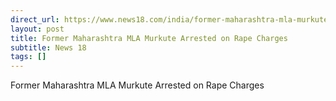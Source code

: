 ```yaml
---
direct_url: https://www.news18.com/india/former-maharashtra-mla-murkute-arrested-on-rape-charges-9079074.html
layout: post
title: Former Maharashtra MLA Murkute Arrested on Rape Charges
subtitle: News 18
tags: []
---
```


Former Maharashtra MLA Murkute Arrested on Rape Charges
